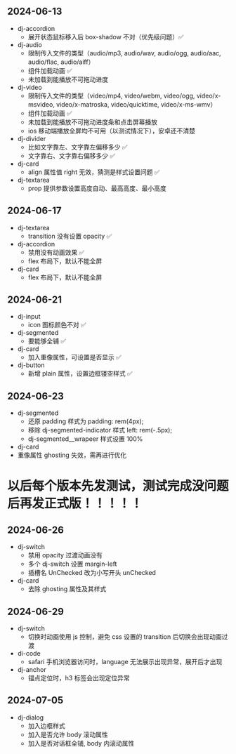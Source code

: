## 2024-06-13

- dj-accordion
  - 展开状态鼠标移入后 box-shadow 不对（优先级问题）✅︎
- dj-audio
  - 限制传入文件的类型（audio/mp3, audio/wav, audio/ogg, audio/aac, audio/flac, audio/aiff）
  - 组件加载动画 ✅︎
  - 未加载到能播放不可拖动进度
- dj-video
  - 限制传入文件的类型（video/mp4, video/webm, video/ogg, video/x-msvideo, video/x-matroska, video/quicktime, video/x-ms-wmv）
  - 组件加载动画 ✅︎
  - 未加载到能播放不可拖动进度条和点击屏幕播放
  - ios 移动端播放全屏均不可用（以测试情况下），安卓还不清楚
- dj-divider
  - 比如文字靠左、文字靠左偏移多少 ✅︎
  - 文字靠右、文字靠右偏移多少 ✅︎
- dj-card
  - align 属性值 right 无效，猜测是样式设置问题 ✅︎
- dj-textarea
  - prop 提供参数设置高度自动、最高高度、最小高度

## 2024-06-17

- dj-textarea
  - transition 没有设置 opacity ✅︎
- dj-accordion
  - 禁用没有动画效果 ✅︎
  - flex 布局下，默认不能全屏
- dj-card
  - flex 布局下，默认不能全屏

## 2024-06-21

- dj-input
  - icon 图标颜色不对 ✅︎
- dj-segmented
  - 要能够全铺 ✅︎
- dj-card
  - 加入重像属性，可设置是否显示 ✅︎
- dj-button
  - 新增 plain 属性，设置边框镂空样式 ✅︎

## 2024-06-23

- dj-segmented
  - 还原 padding 样式为 padding: rem(4px);
  - 移除 dj-segmented-indicator 样式 left: rem(-.5px);
  - dj-segmented\_\_wrapeer 样式设置 100%
- dj-card
- 重像属性 ghosting 失效，需再进行优化

# 以后每个版本先发测试，测试完成没问题后再发正式版！！！！！

## 2024-06-26

- dj-switch
  - 禁用 opacity 过渡动画没有
  - 多个 dj-switch 设置 margin-left
  - 插槽名 UnChecked 改为小写开头 unChecked
- dj-card
  - 去除 ghosting 属性及其样式

## 2024-06-29

- dj-switch
  - 切换时动画使用 js 控制，避免 css 设置的 transition 后切换会出现动画过渡
- di-code
  - safari 手机浏览器访问时，language 无法展示出现异常，展开后才出现
- dj-anchor
  - 锚点定位时，h3 标签会出现定位异常

## 2024-07-05

- dj-dialog
  - 加入边框样式
  - 加入是否允许 body 滚动属性
  - 加入是否对话框全铺, body 内滚动属性
